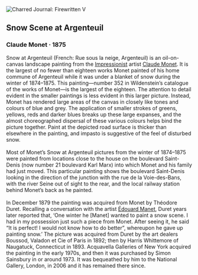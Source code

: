 <div class="artwork-of-the-day">
  <div class="container">
    <div class="img-wrapper">
      <img
        src="https://uploads8.wikiart.org/images/claude-monet/snow-scene-at-argenteuil.jpg!Large.jpg"
        alt="Charred Journal: Firewritten V" />
    </div>
    <div class="artwork-detail">
      <div class="artwork-origin"> 
        <h2 class="artwork-name">Snow Scene at Argenteuil</h2>
        <h3 class="artist">
          Claude Monet
                    ·  1875
        </h3>
      </div>
      <p class="description">
        <span class="artwork-description-text ng-binding" ng-bind-html="viewModel.ArtworkOfTheDay.Description | unsafe">Snow at Argenteuil (French: Rue sous la neige, Argenteuil) is an oil-on-canvas landscape painting from the <a target="_blank" href="/en/artists-by-art-movement/impressionism">Impressionist</a> artist <a target="_blank" href="/en/claude-monet">Claude Monet</a>. It is the largest of no fewer than eighteen works Monet painted of his home commune of Argenteuil while it was under a blanket of snow during the winter of 1874–1875. This painting—number&nbsp;352 in Wildenstein’s catalogue of the works of Monet—is the largest of the eighteen. The attention to detail evident in the smaller paintings is less evident in this larger picture. Instead, Monet has rendered large areas of the canvas in closely like tones and colours of blue and grey. The application of smaller strokes of greens, yellows, reds and darker blues breaks up these large expanses, and the almost choreographed dispersal of these various colours helps bind the picture together. Paint at the depicted road surface is thicker than elsewhere in the painting, and impasto is suggestive of the feel of disturbed snow.
<br>
<br>Most of Monet’s Snow at Argenteuil pictures from the winter of 1874–1875 were painted from locations close to the house on the boulevard&nbsp;Saint-Denis (now number 21&nbsp;boulevard&nbsp;Karl Marx) into which Monet and his family had just moved. This particular painting shows the boulevard Saint-Denis looking in the direction of the junction with the rue&nbsp;de&nbsp;la&nbsp;Voie-des-Bans, with the river Seine out of sight to the rear, and the local railway station behind Monet’s back as he painted.
<br>
<br>In December 1879 the painting was acquired from Monet by Théodore Duret. Recalling a conversation with the artist <a target="_blank" href="/en/edouard-manet">Édouard&nbsp;Manet</a>, Duret years later reported that, ‘One winter he [Manet] wanted to paint a snow scene. I had in my possession just such a piece from Monet. After seeing it, he said “It is perfect! I would not know how to do better”, whereupon he gave up painting snow.’ The picture was acquired from Duret by the art dealers Boussod, Valadon et Cie of Paris in 1892; then by Harris Whittemore of Naugatuck, Connecticut in 1893. Acquavella Galleries of New York acquired the painting in the early 1970s, and then it was purchased by Simon Sainsbury in or around 1973. It was bequeathed by him to the National Gallery, London, in 2006 and it has remained there since.</span>
                        <div class="text-shadow-container" ng-show="showShadow" style=""></div>
      </p>
    </div>
  </div>

</div>
